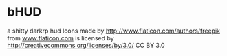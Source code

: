 # bHUD
a shitty darkrp hud
Icons made by http://www.flaticon.com/authors/freepik from www.flaticon.com is licensed by http://creativecommons.org/licenses/by/3.0/ CC BY 3.0
